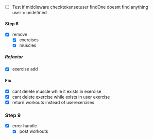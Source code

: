 * [ ] Test if middleware checktokensetuser findOne doesnt find anything user = undefined


#### Step 6
* [X] remove
  * [X] exercises
  * [X] muscles

##### Refactor
* [X] exercise add

#### Fix
* [X] cant delete muscle while it exists in exercise
* [X] cant delete exercise while exists in user exercise
* [X] return workouts instead of userexercises

### Step 9
* [X] error handle
  * [X] post workouts